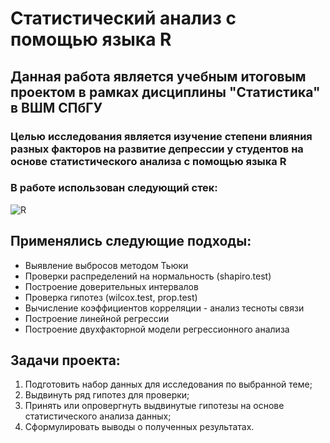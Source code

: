 # Статистический анализ с помощью языка R
## Данная работа является учебным итоговым проектом в рамках диcциплины "Статистика" в ВШМ СПбГУ

### Целью исследования является изучение степени влияния разных факторов на развитие депрессии у студентов на основе статистического анализа с помощью языка R

### В работе использован следующий стек:
![R](https://img.icons8.com/?size=100&id=YYhSxUUW8osK&format=png&color=000000)

## Применялись следующие подходы:
+ Выявление выбросов методом Тьюки
+ Проверки распределений на нормальность (shapiro.test)
+ Построение доверительных интервалов
+ Проверка гипотез (wilcox.test, prop.test)
+ Вычисление коэффициентов корреляции - анализ тесноты связи
+ Построение линейной регрессии
+ Построение двухфакторной модели регрессионного анализа

## Задачи проекта: 
1)	Подготовить набор данных для исследования по выбранной теме;
2)	Выдвинуть ряд гипотез для проверки;
3)	Принять или опровергнуть выдвинутые гипотезы на основе статистического анализа данных;
4)	Сформулировать выводы о полученных результатах.
